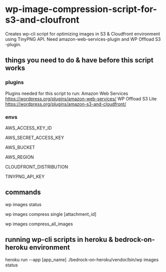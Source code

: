 # wp-image-compression-script-for-s3-and-cloufront
Creates wp-cli script for optimizing images in S3 &amp; Cloudfront environment using TinyPNG API. Need amazon-web-services-plugin and WP Offload S3 -plugin.

## things you need to do & have before this script works ##

### plugins ###
Plugins needed for this script to run:
Amazon Web Services https://wordpress.org/plugins/amazon-web-services/
WP Offload S3 Lite https://wordpress.org/plugins/amazon-s3-and-cloudfront/

### envs ###
AWS_ACCESS_KEY_ID

AWS_SECRET_ACCESS_KEY

AWS_BUCKET

AWS_REGION

CLOUDFRONT_DISTRIBUTION

TINYPNG_API_KEY

## commands ###

wp images status

wp images compress single [attachment_id]

wp images compress_all_images

## running wp-cli scripts in heroku & bedrock-on-heroku environment ##

heroku run --app [app_name] ./bedrock-on-heroku/vendor/bin/wp images status
